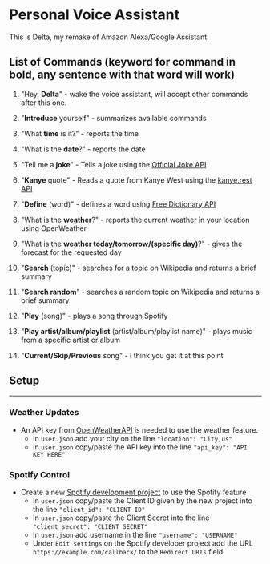 # **Personal Voice Assistant**

This is Delta, my remake of Amazon Alexa/Google Assistant. 

## **List of Commands** (keyword for command in bold, any sentence with that word will work)
1. "Hey, **Delta**" - wake the voice assistant, will accept other commands after this one.

2. "**Introduce** yourself" - summarizes available commands

3. "What **time** is it?" - reports the time

4. "What is the **date**?" - reports the date

5. "Tell me a **joke**" - Tells a joke using the [Official Joke API](https://github.com/15Dkatz/official_joke_api)

6. "**Kanye** quote" - Reads a quote from Kanye West using the [kanye.rest API](https://kanye.rest/)

7. "**Define** (word)" - defines a word using [Free Dictionary API](https://dictionaryapi.dev/)

8. "What is the **weather**?" - reports the current weather in your location using OpenWeather 

9. "What is the **weather today/tomorrow/(specific day)**?" - gives the forecast for the requested day

10. "**Search** (topic)" - searches for a topic on Wikipedia and returns a brief summary

11. "**Search random**" - searches a random topic on Wikipedia and returns a brief summary

12. "**Play** (song)" - plays a song through Spotify

13. "**Play artist/album/playlist** (artist/album/playlist name)" - plays music from a specific artist or album

14. "**Current/Skip/Previous** song" - I think you get it at this point

    

## **Setup**

---

### Weather Updates
- An API key from [OpenWeatherAPI](https://openweathermap.org/api) is needed to use the weather feature.
  - In ```user.json``` add your city on the line ```"location": "City,us"```
  - In ```user.json``` copy/paste the API key into the line ```"api_key": "API KEY HERE"```

### Spotify Control

- Create a new [Spotify development project](https://developer.spotify.com/dashboard/applications) to use the Spotify feature
  - In ```user.json``` copy/paste the Client ID given by the new project into the line ```"client_id": "CLIENT ID"```
  - In ```user.json``` copy/paste the Client Secret into the line ```"client_secret": "CLIENT SECRET"```
  - In ```user.json``` add username in the line ```"username": "USERNAME"```
  - Under ```Edit settings``` on the Spotify developer project add the URL ```https://example.com/callback/``` to the ```Redirect URIs``` field